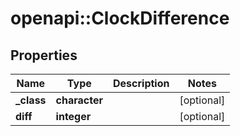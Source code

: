 # openapi::ClockDifference


## Properties
Name | Type | Description | Notes
------------ | ------------- | ------------- | -------------
**_class** | **character** |  | [optional] 
**diff** | **integer** |  | [optional] 


